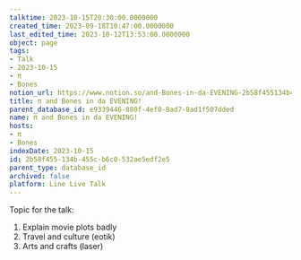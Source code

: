 ```yaml
---
talktime: 2023-10-15T20:30:00.0000000
created_time: 2023-09-18T10:47:00.0000000
last_edited_time: 2023-10-12T13:53:00.0000000
object: page
tags:
- Talk
- 2023-10-15
- π
- Bones
notion_url: https://www.notion.so/and-Bones-in-da-EVENING-2b58f455134b455cb6c0532ae5edf2e5
title: π and Bones in da EVENING!
parent_database_id: e9339446-880f-4ef0-8ad7-8ad1f507dded
name: π and Bones in da EVENING!
hosts:
- π
- Bones
indexDate: 2023-10-15
id: 2b58f455-134b-455c-b6c0-532ae5edf2e5
parent_type: database_id
archived: false
platform: Line Live Talk
---
```


Topic for the talk:
1. Explain movie plots  badly 
2. Travel and culture (eotik)
3. Arts and crafts (laser)

























